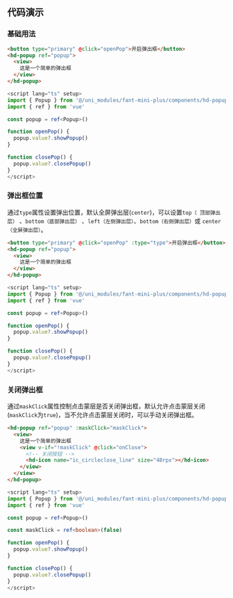 
## 代码演示

### 基础用法

``` html
<button type="primary" @click="openPop">开启弹出框</button>
<hd-popup ref="popup">
  <view>
    这是一个简单的弹出框
  </view>
</hd-popup>
```
```ts
<script lang="ts" setup>
import { Popup } from '@/uni_modules/fant-mini-plus/components/hd-popup/types'
import { ref } from 'vue'

const popup = ref<Popup>()

function openPop() {
  popup.value?.showPopup()
}

function closePop() {
  popup.value?.closePopup()
}
</script>

```

### 弹出框位置

通过`type`属性设置弹出位置，默认全屏弹出层(`center`)，可以设置`top（ 顶部弹出层）` 、`bottom（底部弹出层）` 、`left（左侧弹出层）`、`bottom（右侧弹出层）`或 `center（全屏弹出层）`。

``` html
<button type="primary" @click="openPop" :type="type">开启弹出框</button>
<hd-popup ref="popup">
  <view>
    这是一个简单的弹出框
  </view>
</hd-popup>
```
```ts
<script lang="ts" setup>
import { Popup } from '@/uni_modules/fant-mini-plus/components/hd-popup/types'
import { ref } from 'vue'

const popup = ref<Popup>()

function openPop() {
  popup.value?.showPopup()
}

function closePop() {
  popup.value?.closePopup()
}
</script>

```

### 关闭弹出框

通过`maskClick`属性控制点击蒙层是否关闭弹出框，默认允许点击蒙层关闭(`maskClick`为`true`)，当不允许点击蒙层关闭时，可以手动关闭弹出框。

``` html
<hd-popup ref="popup" :maskClick="maskClick">
  <view>
    这是一个简单的弹出框
    <view v-if="!maskClick" @click="onClose">
      <!-- 关闭按钮 -->
      <hd-icon name="ic_circleclose_line" size="48rpx"></hd-icon>
    </view>
  </view>
</hd-popup>
```

```ts
<script lang="ts" setup>
import { Popup } from '@/uni_modules/fant-mini-plus/components/hd-popup/types'
import { ref } from 'vue'

const popup = ref<Popup>() 

const maskClick = ref<boolean>(false)

function openPop() {
  popup.value?.showPopup()
}

function closePop() {
  popup.value?.closePopup()
}
</script>

```
